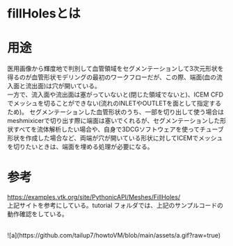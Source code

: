 # fillHolesとは

# 用途
医用画像から輝度地で判別して血管領域をセグメンテーションして3次元形状を得るのが血管形状モデリングの最初のワークフローだが、この際、端面(血の流入面と流出面)は穴が開いている。 <br>
一方で、流入面や流出面は塞がっていないと(閉じた領域でないと)、ICEM CFD でメッシュを切ることができない(流れのINLETやOUTLETを面として指定するため)。
セグメンテーションした血管形状のうち、一部を切り出して使う場合はmeshmixicerで切り出す際に端面は塞いでくれるが、セグメンテーションした形状すべてを流体解析したい場合や、自身で3DCGソフトウェアを使ってチューブ形状を作成した場合など、両端が穴が開いている形状に対してICEMでメッシュを切りたいときは、端面を埋める処理が必要になる。

# 参考
https://examples.vtk.org/site/PythonicAPI/Meshes/FillHoles/   <br>
上記サイトを参考にしている。tutorial フォルダでは、上記のサンプルコードの動作確認をしている。

<br>
![a](https://github.com/tailup7/howtoVM/blob/main/assets/a.gif?raw=true)


